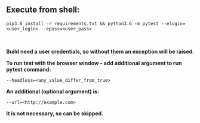 ## Execute from shell:

```
pip3.6 install -r requirements.txt && python3.6 -m pytest --elogin=<user_login> --epass=<user_pass>
```
<br>


__Build need a user credentials, so without them an exception will be raised.__

__To run test with the browser window - add additional argument to run pytest command:__
```
--headless=<any_value_differ_from_true>
```

__An additional (optional argument) is:__

```--url=<http://example.com>```

__It is not necessary, so can be skipped.__
